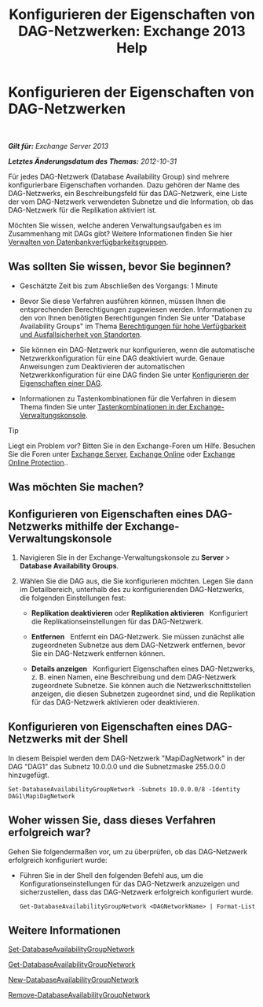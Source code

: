 ﻿---
title: 'Konfigurieren der Eigenschaften von DAG-Netzwerken: Exchange 2013 Help'
TOCTitle: Konfigurieren der Eigenschaften von DAG-Netzwerken
ms:assetid: 41197639-988f-476c-9788-51d5191a7dce
ms:mtpsurl: https://technet.microsoft.com/de-de/library/Dd297927(v=EXCHG.150)
ms:contentKeyID: 50475481
ms.date: 05/22/2018
mtps_version: v=EXCHG.150
ms.translationtype: MT
---

# Konfigurieren der Eigenschaften von DAG-Netzwerken

 

_**Gilt für:** Exchange Server 2013_

_**Letztes Änderungsdatum des Themas:** 2012-10-31_

Für jedes DAG-Netzwerk (Database Availability Group) sind mehrere konfigurierbare Eigenschaften vorhanden. Dazu gehören der Name des DAG-Netzwerks, ein Beschreibungsfeld für das DAG-Netzwerk, eine Liste der vom DAG-Netzwerk verwendeten Subnetze und die Information, ob das DAG-Netzwerk für die Replikation aktiviert ist.

Möchten Sie wissen, welche anderen Verwaltungsaufgaben es im Zusammenhang mit DAGs gibt? Weitere Informationen finden Sie hier [Verwalten von Datenbankverfügbarkeitsgruppen](managing-database-availability-groups-exchange-2013-help.md).

## Was sollten Sie wissen, bevor Sie beginnen?

  - Geschätzte Zeit bis zum Abschließen des Vorgangs: 1 Minute

  - Bevor Sie diese Verfahren ausführen können, müssen Ihnen die entsprechenden Berechtigungen zugewiesen werden. Informationen zu den von Ihnen benötigten Berechtigungen finden Sie unter "Database Availability Groups" im Thema [Berechtigungen für hohe Verfügbarkeit und Ausfallsicherheit von Standorten](high-availability-and-site-resilience-permissions-exchange-2013-help.md).

  - Sie können ein DAG-Netzwerk nur konfigurieren, wenn die automatische Netzwerkkonfiguration für eine DAG deaktiviert wurde. Genaue Anweisungen zum Deaktivieren der automatischen Netzwerkkonfiguration für eine DAG finden Sie unter [Konfigurieren der Eigenschaften einer DAG](configure-database-availability-group-properties-exchange-2013-help.md).

  - Informationen zu Tastenkombinationen für die Verfahren in diesem Thema finden Sie unter [Tastenkombinationen in der Exchange-Verwaltungskonsole](keyboard-shortcuts-in-the-exchange-admin-center-exchange-online-protection-help.md).


> [!TIP]
> Liegt ein Problem vor? Bitten Sie in den Exchange-Foren um Hilfe. Besuchen Sie die Foren unter <A href="https://go.microsoft.com/fwlink/p/?linkid=60612">Exchange Server</A>, <A href="https://go.microsoft.com/fwlink/p/?linkid=267542">Exchange Online</A> oder <A href="https://go.microsoft.com/fwlink/p/?linkid=285351">Exchange Online Protection</A>..



## Was möchten Sie machen?

## Konfigurieren von Eigenschaften eines DAG-Netzwerks mithilfe der Exchange-Verwaltungskonsole

1.  Navigieren Sie in der Exchange-Verwaltungskonsole zu **Server** \> **Database Availability Groups**.

2.  Wählen Sie die DAG aus, die Sie konfigurieren möchten. Legen Sie dann im Detailbereich, unterhalb des zu konfigurierenden DAG-Netzwerks, die folgenden Einstellungen fest:
    
      - **Replikation deaktivieren** oder **Replikation aktivieren**   Konfiguriert die Replikationseinstellungen für das DAG-Netzwerk.
    
      - **Entfernen**   Entfernt ein DAG-Netzwerk. Sie müssen zunächst alle zugeordneten Subnetze aus dem DAG-Netzwerk entfernen, bevor Sie ein DAG-Netzwerk entfernen können.
    
      - **Details anzeigen**   Konfiguriert Eigenschaften eines DAG-Netzwerks, z. B. einen Namen, eine Beschreibung und dem DAG-Netzwerk zugeordnete Subnetze. Sie können auch die Netzwerkschnittstellen anzeigen, die diesen Subnetzen zugeordnet sind, und die Replikation für das DAG-Netzwerk aktivieren oder deaktivieren.

## Konfigurieren von Eigenschaften eines DAG-Netzwerks mit der Shell

In diesem Beispiel werden dem DAG-Netzwerk "MapiDagNetwork" in der DAG "DAG1" das Subnetz 10.0.0.0 und die Subnetzmaske 255.0.0.0 hinzugefügt.

    Set-DatabaseAvailabilityGroupNetwork -Subnets 10.0.0.0/8 -Identity DAG1\MapiDagNetwork

## Woher wissen Sie, dass dieses Verfahren erfolgreich war?

Gehen Sie folgendermaßen vor, um zu überprüfen, ob das DAG-Netzwerk erfolgreich konfiguriert wurde:

  - Führen Sie in der Shell den folgenden Befehl aus, um die Konfigurationseinstellungen für das DAG-Netzwerk anzuzeigen und sicherzustellen, dass das DAG-Netzwerk erfolgreich konfiguriert wurde.
    
        Get-DatabaseAvailabilityGroupNetwork <DAGNetworkName> | Format-List

## Weitere Informationen

[Set-DatabaseAvailabilityGroupNetwork](https://technet.microsoft.com/de-de/library/dd298008\(v=exchg.150\))

[Get-DatabaseAvailabilityGroupNetwork](https://technet.microsoft.com/de-de/library/dd297938\(v=exchg.150\))

[New-DatabaseAvailabilityGroupNetwork](https://technet.microsoft.com/de-de/library/dd335225\(v=exchg.150\))

[Remove-DatabaseAvailabilityGroupNetwork](https://technet.microsoft.com/de-de/library/dd298131\(v=exchg.150\))

